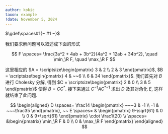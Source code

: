 ```yaml
---
author: kokic
taxon: example
!date: November 5, 2024
---
```


$\gdef\spaces#1{~ #1 ~}$

我们要求解问题可以叙述成下面的形式

$$
F \spaces= \frac{3a^2 + 4ab + 3b^2}{4a^2 + 12ab + 34b^2}, \quad \min_\R F, \quad \max_\R F
$$

这里相应的 $A = \scriptsize\begin{pmatrix} 3 & 2 \\ 2 & 3 \end{pmatrix}$, $B = \scriptsize\begin{pmatrix} 4 & ~~6 \\ 6 & 34 \end{pmatrix}$. 我们首先对 $B$ 进行 Cholesky 分解, 得到 $C = \scriptsize\begin{pmatrix} 2 & 0 \\ 3 & 5 \end{pmatrix}$ 使得 $B = CC^*$. 接下来通过 $C^{-1} A C^*{}^{-1}$ 求出 $D$ 及其对角化 $E$, 这样就结束了此问题.

$$
\begin{aligned}
D \spaces= \frac14 \begin{pmatrix} ~~~3 & -1 \\ -1 & ~~~\frac35 \end{pmatrix}, ~~
E \spaces= & \begin{pmatrix} 9-\sqrt{61} & 0 \\ 0 & 9+\sqrt{61} \end{pmatrix} \cdot \frac1{20}  \\ \spaces= &\begin{pmatrix} \min_\R F & 0 \\ 0 & \max_\R F \end{pmatrix} 
\end{aligned}
$$
